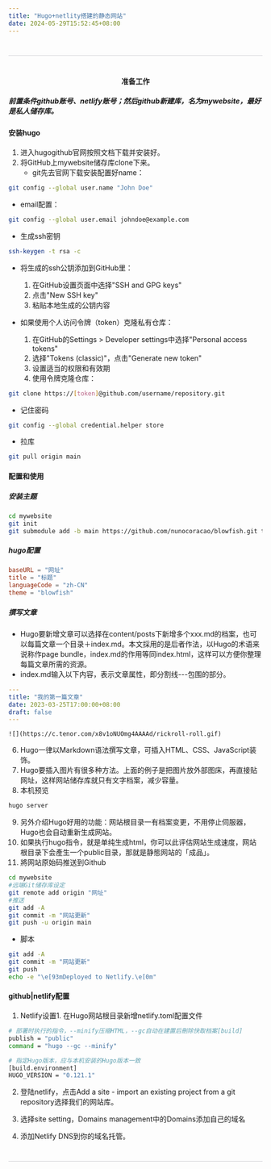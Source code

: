 ```yaml
---
title: "Hugo+netlity搭建的静态网站"
date: 2024-05-29T15:52:45+08:00
---
```


<style>
.apple-divider {
    border: none;
    height: 1px;
    background: #d2d2d7;
    margin: 2.5rem auto;
    max-width: 980px;
}
</style>

<hr class="apple-divider">

<div style="text-align: center;">

#### 准备工作

</div>

##### 前置条件github账号、netlify账号；然后github新建库，名为mywebsite，最好是私人储存库。

#### 安装hugo
1. 进入hugogithub官网按照文档下载并安装好。
2. 将GitHub上mywebsite储存库clone下来。
   - git先去官网下载安装配置好name：
```bash
git config --global user.name "John Doe"
```
   - email配置：    
```bash
git config --global user.email johndoe@example.com
```
   - 生成ssh密钥
```bash
ssh-keygen -t rsa -c
```
- 将生成的ssh公钥添加到GitHub里：
  1. 在GitHub设置页面中选择"SSH and GPG keys"
  2. 点击"New SSH key"
  3. 粘贴本地生成的公钥内容

- 如果使用个人访问令牌（token）克隆私有仓库：
  1. 在GitHub的Settings > Developer settings中选择"Personal access tokens"
  2. 选择"Tokens (classic)"，点击"Generate new token"
  3. 设置适当的权限和有效期
  4. 使用令牌克隆仓库：
```bash
git clone https://[token]@github.com/username/repository.git
```
  - 记住密码
```bash
git config --global credential.helper store
```
  - 拉库
```bash
git pull origin main
```

#### 配置和使用
##### 安装主题
```bash
cd mywebsite
git init
git submodule add -b main https://github.com/nunocoracao/blowfish.git themes/blowfish
```
##### hugo配置
```toml
baseURL = "网址"
title = "标题"
languageCode = "zh-CN"
theme = "blowfish"
```    
##### 撰写文章
   - Hugo要新增文章可以选择在content/posts下新增多个xxx.md的档案，也可以每篇文章一个目录＋index.md。本文採用的是后者作法，以Hugo的术语来说称作page bundle，index.md的作用等同index.html，这样可以方便你整理每篇文章所需的资源。
   - index.md输入以下内容，表示文章属性，即分割线---包围的部分。
```yaml
---
title: "我的第一篇文章"
date: 2023-03-25T17:00:00+08:00
draft: false
---
```
    ![](https://c.tenor.com/x8v1oNUOmg4AAAAd/rickroll-roll.gif)
6. Hugo一律以Markdown语法撰写文章，可插入HTML、CSS、JavaScript装饰。
7. Hugo要插入图片有很多种方法。上面的例子是把图片放外部图床，再直接贴网址，这样网站储存库就只有文字档案，减少容量。
8. 本机预览
```bash
hugo server
```
9. 另外介绍Hugo好用的功能：网站根目录一有档案变更，不用停止伺服器，Hugo也会自动重新生成网站。
10. 如果执行hugo指令，就是单纯生成html，你可以此评估网站生成速度，网站根目录下会產生一个public目录，那就是静態网站的「成品」。
11. 將网站原始码推送到Github
```bash
cd mywebsite
#远端Git储存库设定
git remote add origin "网址"
#推送
git add -A
git commit -m "网站更新"
git push -u origin main
```
- 脚本
```bash
git add -A
git commit -m "网站更新"
git push
echo -e "\e[93mDeployed to Netlify.\e[0m"
```

#### github|netlify配置
1. Netlify设置1. 在Hugo网站根目录新增netlify.toml配置文件
```bash
# 部署时执行的指令，--minify压缩HTML，--gc自动在建置后刪除快取档案[build]
publish = "public"
command = "hugo --gc --minify"

# 指定Hugo版本，应与本机安装的Hugo版本一致
[build.environment]
HUGO_VERSION = "0.121.1"
```
2. 登陆netlify，点击Add a site - import an existing project from a git repository选择我们的网站库。

3. 选择site setting，Domains management中的Domains添加自己的域名

4. 添加Netlify DNS到你的域名托管。

<hr class="apple-divider">